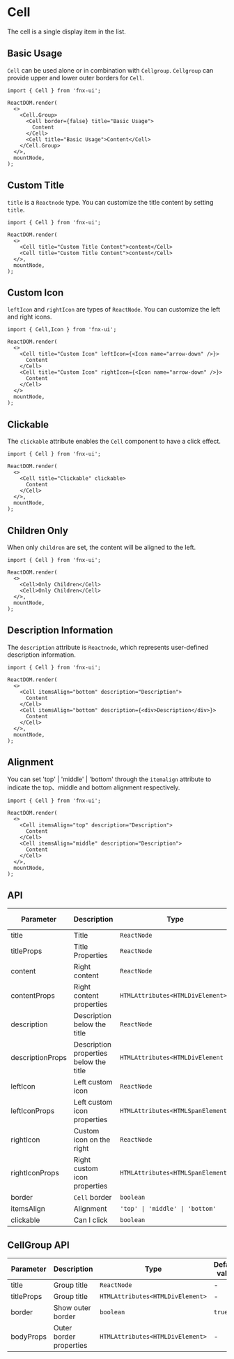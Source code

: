 # Cell

The cell is a single display item in the list.

## Basic Usage

`Cell` can be used alone or in combination with `Cellgroup`. `Cellgroup` can provide upper and lower outer borders for `Cell`.

```tsx | pure
import { Cell } from 'fnx-ui';

ReactDOM.render(
  <>
    <Cell.Group>
      <Cell border={false} title="Basic Usage">
        Content
      </Cell>
      <Cell title="Basic Usage">Content</Cell>
    </Cell.Group>
  </>,
  mountNode,
);
```

## Custom Title

`title` is a `Reactnode` type. You can customize the title content by setting `title`.

```tsx | pure
import { Cell } from 'fnx-ui';

ReactDOM.render(
  <>
    <Cell title="Custom Title Content">content</Cell>
    <Cell title="Custom Title Content">content</Cell>
  </>,
  mountNode,
);
```

## Custom Icon

`leftIcon` and `rightIcon` are types of `ReactNode`. You can customize the left and right icons.

```tsx | pure
import { Cell,Icon } from 'fnx-ui';

ReactDOM.render(
  <>
    <Cell title="Custom Icon" leftIcon={<Icon name="arrow-down" />}>
      Content
    </Cell>
    <Cell title="Custom Icon" rightIcon={<Icon name="arrow-down" />}>
      Content
    </Cell>
  </>
  mountNode,
);
```

## Clickable

The `clickable` attribute enables the `Cell` component to have a click effect.

```tsx | pure
import { Cell } from 'fnx-ui';

ReactDOM.render(
  <>
    <Cell title="Clickable" clickable>
      Content
    </Cell>
  </>,
  mountNode,
);
```

## Children Only

When only `children` are set, the content will be aligned to the left.

```tsx | pure
import { Cell } from 'fnx-ui';

ReactDOM.render(
  <>
    <Cell>Only Children</Cell>
    <Cell>Only Children</Cell>
  </>,
  mountNode,
);
```

## Description Information

The `description` attribute is `Reactnode`, which represents user-defined description information.

```tsx | pure
import { Cell } from 'fnx-ui';

ReactDOM.render(
  <>
    <Cell itemsAlign="bottom" description="Description">
      Content
    </Cell>
    <Cell itemsAlign="bottom" description={<div>Description</div>}>
      Content
    </Cell>
  </>,
  mountNode,
);
```

## Alignment

You can set 'top' | 'middle' | 'bottom' through the `itemalign` attribute to indicate the top、middle and bottom alignment respectively.

```tsx | pure
import { Cell } from 'fnx-ui';

ReactDOM.render(
  <>
    <Cell itemsAlign="top" description="Description">
      Content
    </Cell>
    <Cell itemsAlign="middle" description="Description">
      Content
    </Cell>
  </>,
  mountNode,
);
```

## API

| Parameter        | Description                            | Type                              | Default value |
| ---------------- | -------------------------------------- | --------------------------------- | ------------- |
| title            | Title                                  | `ReactNode`                       | -             |
| titleProps       | Title Properties                       | `ReactNode`                       | -             |
| content          | Right content                          | `ReactNode`                       | -             |
| contentProps     | Right content properties               | `HTMLAttributes<HTMLDivElement>`  | -             |
| description      | Description below the title            | `ReactNode`                       | -             |
| descriptionProps | Description properties below the title | `HTMLAttributes<HTMLDivElement`   | -             |
| leftIcon         | Left custom icon                       | `ReactNode`                       | -             |
| leftIconProps    | Left custom icon properties            | `HTMLAttributes<HTMLSpanElement>` | -             |
| rightIcon        | Custom icon on the right               | `ReactNode`                       | -             |
| rightIconProps   | Right custom icon properties           | `HTMLAttributes<HTMLSpanElement>` | -             |
| border           | `Cell` border                          | `boolean`                         | `true`        |
| itemsAlign       | Alignment                              | `'top' \| 'middle' \| 'bottom'`   | -             |
| clickable        | Can I click                            | `boolean`                         | `false`       |

## CellGroup API

| Parameter  | Description             | Type                             | Default value |
| ---------- | ----------------------- | -------------------------------- | ------------- |
| title      | Group title             | `ReactNode`                      | -             |
| titleProps | Group title             | `HTMLAttributes<HTMLDivElement>` | -             |
| border     | Show outer border       | `boolean`                        | `true`        |
| bodyProps  | Outer border properties | `HTMLAttributes<HTMLDivElement>` | -             |
